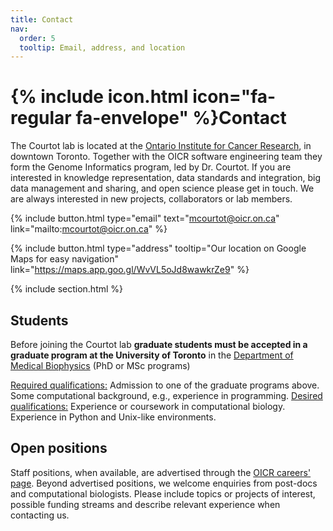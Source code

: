 ```yaml
---
title: Contact
nav:
  order: 5
  tooltip: Email, address, and location
---
```


# {% include icon.html icon="fa-regular fa-envelope" %}Contact

The Courtot lab is located at the <a href="https://oicr.on.ca/">Ontario Institute for Cancer Research</a>, in downtown Toronto. Together with the  OICR software engineering team they form the Genome Informatics program, led by Dr. Courtot.
If you are interested in knowledge representation, data standards and integration, big data management and sharing, and open science please get in touch. We are always interested in new projects, collaborators or lab members. 

{%
  include button.html
  type="email"
  text="mcourtot@oicr.on.ca"
  link="mailto:mcourtot@oicr.on.ca"
%}
<!-- {%
  include button.html
  type="phone"
  text="(555) 867-5309"
  link="+1-555-867-5309"
%} -->
{%
  include button.html
  type="address"
  tooltip="Our location on Google Maps for easy navigation"
  link="https://maps.app.goo.gl/WvVL5oJd8wawkrZe9"
%}

{% include section.html %}

## Students

Before joining the Courtot lab **graduate students must be accepted in a graduate program at the University of Toronto** in the <a href="https://medbio.utoronto.ca/">Department of Medical Biophysics</a> (PhD or MSc programs)

<u>Required qualifications:</u> Admission to one of the graduate programs above. Some computational background, e.g., experience in programming.
<u>Desired qualifications:</u> Experience or coursework in computational biology. Experience in Python and Unix-like environments.

## Open positions

Staff positions, when available, are advertised through the <a href="https://oicr.bamboohr.com/careers">OICR careers' page</a>. Beyond advertised positions, we welcome enquiries from post-docs and computational biologists. Please include topics or projects of interest, possible funding streams and describe relevant experience when contacting us.
